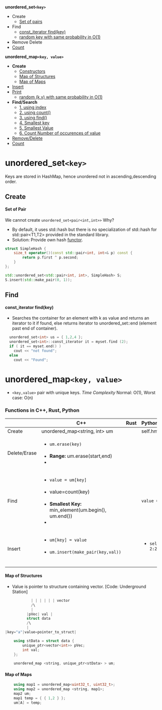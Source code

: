 **unordered_set`<key>`**
  - Create
    - [Set of pairs](#sp)
  - Find
    - [const_iterator find(key)](#find)
    - [random key with same probability in O(1)](/DS_Questions/Questions/Random/Implement_Class/RandomisedSet_Insert_Delete_GetRandom_in_O1.md)
  - Remove Delete
  - [Count](#count1)

**unordered_map`<key, value>`**
  - **Create**
    - [Constructors](#umctr)
    - [Map of Structures](#umstruct)
    - [Map of Maps](#mapmap)
  - [Insert](#uminsert)
  - [Print](#umprint)
    - [random (k,v) with same probability in O(1)](/DS_Questions/Questions/Random/Implement_Class/RandomisedSet_Insert_Delete_GetRandom_in_O1.md)
  - **Find/Search**
    - [1. using index ](#f1)
    - [2. using count()](#f2)
    - [3. using find()](#f3)
    - [4. Smallest key](#f4)
    - [5. Smallest Value](#f5)
    - [6. Count Number of occurences of value](#f6)
  - [Remove/Delete](#erase)
  - [Count](#c1)



# unordered_set`<key>`
Keys are stored in HashMap, hence unordered not in ascending,descending order.
## Create
<a name=sp></a>
#### Set of Pair
We cannot create `unordered_set<pair<int,int>>` Why?
  - By default, it uses std::hash but there is no specialization of std::hash for std::pair<T1,T2> provided in the standard library.
  - Solution: Provide own hash [functor](/Languages/Programming_Languages/c++/Characteristics_of_OOPS/Polymorphism/Static_CompileTime/Operator_Overloading/Functor).
```cpp
struct SimpleHash {
    size_t operator()(const std::pair<int, int>& p) const {
        return p.first ^ p.second;
    }
};

std::unordered_set<std::pair<int, int>, SimpleHash> S;
S.insert(std::make_pair(0, 1));
```

## Find
<a name=find></a>
#### const_iterator find(key)
- Searches the container for an element with k as value and returns an iterator to it if found, else returns iterator to unordered_set::end (element past end of container).
```cpp
  unordered_set<int> us = { 1,2,4 };
  unordered_set<int>::const_iterator it = myset.find (2);
  if ( it == myset.end() )
    cout << "not found";
  else
    cout << "Found";
```


# unordered_map`<key, value>`
- `<key,value>` pair with unique keys. *Time Complexity* Normal: O(1), Worst case: O(n)

<a name=fun_hm></a>
### Functions in C++, Rust, Python
||C++|Rust|Python(Dictionary)|
|---|---|---|---|
|Create|unordered_map<string, int> um||self.hm = {}|||
|Delete/Erase|<ul><li>`um.erase(key)`</li> <br> <li>**Range:** um.erase(start,end)<li> <br> </ul>|||
|Find|<ul><li>`value = um[key]`</li> <br> <li>value=count(key)</li> <br> <li>**Smallest Key:** min_element(um.begin(), um.end())<li> <br> </ul>||`value = um[key]`|
|Insert|<ul><li>`um[key] = value`</li> <br> <li>`um.insert(make_pair(key,val))`</li> <br> </ul>||<ul><li>`self.hm={1:1, 2:2}`</li> <br> </ul>|

<a name=umstruct></a>
#### Map of Structures
- Value is pointer to structure containing vector. [Code: Underground Station]
```cpp
            | | | | | | vector
            /\
            |
          |pVec| val |
          struct data
          /\
          |
|key="a"|value=pointer_to_struct|  

    using stData = struct data {
        unique_ptr<vector<int>> pVec;
        int val;
    };
    
    unordered_map <string, unique_ptr<stData> > um;    
```

<a name=mapmap></a>
#### Map of Maps
```cpp
    using map1 = unordered_map<uint32_t, uint32_t>;
    using map2 = unordered_map <string, map1>;
    map2 um;
    map1 temp = { { 1,2 } };
    um[A] = temp;    
```

